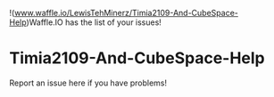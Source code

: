 !(www.waffle.io/LewisTehMinerz/Timia2109-And-CubeSpace-Help)Waffle.IO has the list of your issues!


# Timia2109-And-CubeSpace-Help
Report an issue here if you have problems!
